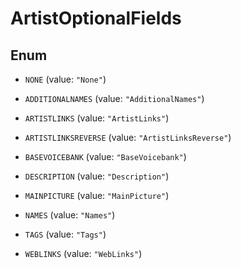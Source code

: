 

# ArtistOptionalFields

## Enum


* `NONE` (value: `"None"`)

* `ADDITIONALNAMES` (value: `"AdditionalNames"`)

* `ARTISTLINKS` (value: `"ArtistLinks"`)

* `ARTISTLINKSREVERSE` (value: `"ArtistLinksReverse"`)

* `BASEVOICEBANK` (value: `"BaseVoicebank"`)

* `DESCRIPTION` (value: `"Description"`)

* `MAINPICTURE` (value: `"MainPicture"`)

* `NAMES` (value: `"Names"`)

* `TAGS` (value: `"Tags"`)

* `WEBLINKS` (value: `"WebLinks"`)



